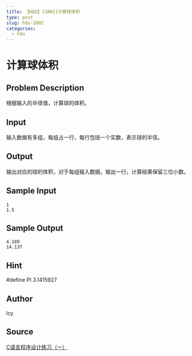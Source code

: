 ```yaml
---
title: 【HDU】[2002]计算球体积
type: post
slug: hdu-2002
categories:
  - hdu
---
```


# 计算球体积

## Problem Description

根据输入的半径值，计算球的体积。

## Input

输入数据有多组，每组占一行，每行包括一个实数，表示球的半径。

## Output

输出对应的球的体积，对于每组输入数据，输出一行，计算结果保留三位小数。

## Sample Input

```
1
1.5

```

## Sample Output

```
4.189
14.137
```

## Hint

  
#define PI 3.1415927

## Author

lcy

## Source

[C语言程序设计练习（一）](https://acm.hdu.edu.cn//search.php?field=problem&key=C%D3%EF%D1%D4%B3%CC%D0%F2%C9%E8%BC%C6%C1%B7%CF%B0%A3%A8%D2%BB%A3%A9&source=1&searchmode=source)
